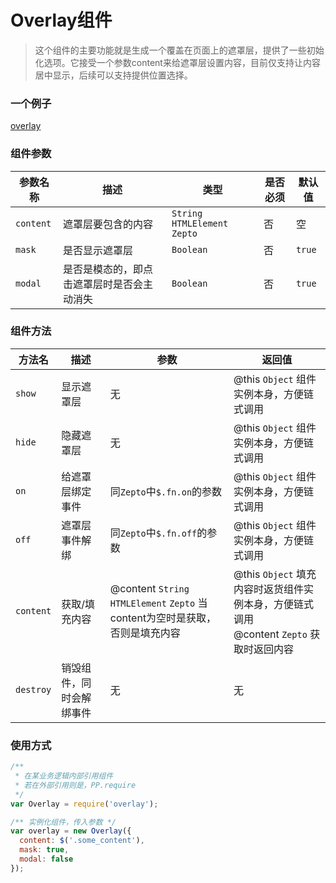 # Overlay组件

> 这个组件的主要功能就是生成一个覆盖在页面上的遮罩层，提供了一些初始化选项。它接受一个参数content来给遮罩层设置内容，目前仅支持让内容居中显示，后续可以支持提供位置选择。

### 一个例子

[overlay](codepen://luckyadam/ZGeEQL)

### 组件参数

| 参数名称 | 描述 | 类型 | 是否必须 | 默认值 |
| -- | -- | -- | -- | -- |
| ``content`` | 遮罩层要包含的内容 | ``String`` ``HTMLElement`` ``Zepto`` | 否 | 空 |
| ``mask`` | 是否显示遮罩层 | ``Boolean`` | 否 | ``true`` |
| ``modal`` | 是否是模态的，即点击遮罩层时是否会主动消失 | ``Boolean`` | 否 | ``true`` |

### 组件方法

| 方法名 | 描述 | 参数 | 返回值 |
| -- | -- | -- | -- |
| ``show`` | 显示遮罩层 | 无 | @this ``Object`` 组件实例本身，方便链式调用 |
| ``hide`` | 隐藏遮罩层 | 无 | @this ``Object`` 组件实例本身，方便链式调用 |
| ``on`` | 给遮罩层绑定事件 | 同``Zepto``中``$.fn.on``的参数 | @this ``Object`` 组件实例本身，方便链式调用 |
| ``off`` | 遮罩层事件解绑 | 同``Zepto``中``$.fn.off``的参数 | @this ``Object`` 组件实例本身，方便链式调用 |
| ``content`` | 获取/填充内容 | @content ``String`` ``HTMLElement`` ``Zepto`` 当content为空时是获取，否则是填充内容 | @this ``Object`` 填充内容时返货组件实例本身，方便链式调用<br> @content ``Zepto`` 获取时返回内容 |
| ``destroy`` | 销毁组件，同时会解绑事件 | 无 | 无 |

### 使用方式

```javascript
/** 
 * 在某业务逻辑内部引用组件
 * 若在外部引用则是，PP.require
 */
var Overlay = require('overlay');

/** 实例化组件，传入参数 */
var overlay = new Overlay({
  content: $('.some_content'),
  mask: true,
  modal: false
});
```